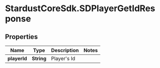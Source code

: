 # StardustCoreSdk.SDPlayerGetIdResponse

## Properties

Name | Type | Description | Notes
------------ | ------------- | ------------- | -------------
**playerId** | **String** | Player&#39;s Id | 


